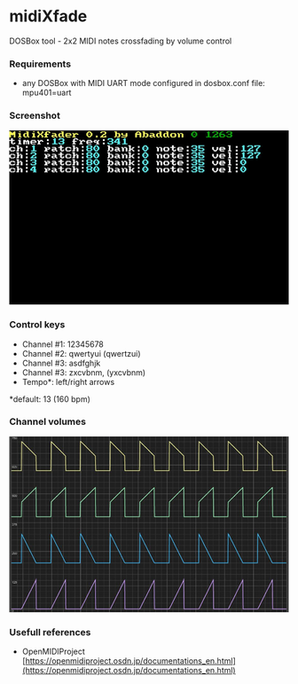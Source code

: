 # midiXfade
DOSBox tool - 2x2 MIDI notes crossfading by volume control

### Requirements

- any DOSBox with MIDI UART mode configured in dosbox.conf file: mpu401=uart

### Screenshot

![screenshot](https://raw.githubusercontent.com/Kaproncai/midiXfade/main/screen.jpg)

### Control keys

- Channel #1: 12345678
- Channel #2: qwertyui (qwertzui)
- Channel #3: asdfghjk
- Channel #3: zxcvbnm, (yxcvbnm)
- Tempo*: left/right arrows 

*default: 13 (160 bpm)

### Channel volumes

![volume](https://raw.githubusercontent.com/Kaproncai/midiXfade/main/volume.jpg)

### Usefull references

- OpenMIDIProject [https://openmidiproject.osdn.jp/documentations_en.html](https://openmidiproject.osdn.jp/documentations_en.html)


